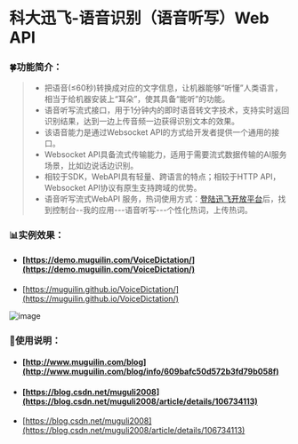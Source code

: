 # 科大迅飞-语音识别（语音听写）Web API 

### 🍀功能简介：

> - 把语音(≤60秒)转换成对应的文字信息，让机器能够“听懂”人类语言，相当于给机器安装上“耳朵”，使其具备“能听”的功能。
> - 语音听写流式接口，用于1分钟内的即时语音转文字技术，支持实时返回识别结果，达到一边上传音频一边获得识别文本的效果。
> - 该语音能力是通过Websocket API的方式给开发者提供一个通用的接口。
> - Websocket API具备流式传输能力，适用于需要流式数据传输的AI服务场景，比如边说话边识别。
> - 相较于SDK，WebAPI具有轻量、跨语言的特点；相较于HTTP API，Websocket API协议有原生支持跨域的优势。
> - 语音听写流式WebAPI 服务，热词使用方式：<a target="_blank" href="https://www.xfyun.cn" >登陆迅飞开放平台</a>后，找到控制台--我的应用---语音听写---个性化热词，上传热词。



### 📊实例效果：

- #### [https://demo.muguilin.com/VoiceDictation/](https://demo.muguilin.com/VoiceDictation/)

- [https://muguilin.github.io/VoiceDictation/](https://muguilin.github.io/VoiceDictation/)

![image](https://img-blog.csdnimg.cn/20200613180653145.gif)




### 🚀使用说明：

- #### [http://www.muguilin.com/blog](http://www.muguilin.com/blog/info/609bafc50d572b3fd79b058f)

- #### [https://blog.csdn.net/muguli2008](https://blog.csdn.net/muguli2008/article/details/106734113)

- [https://blog.csdn.net/muguli2008](https://blog.csdn.net/muguli2008/article/details/106734113)

